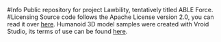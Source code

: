 #Info
Public repository for project Lawbility, tentatively titled ABLE Force.
#Licensing
Source code follows the Apache License version 2.0, you can read it over [here](https://opensource.org/license/apache-2-0/).
Humanoid 3D model samples were created with Vroid Studio, its terms of use can be found [here](https://policies.pixiv.net/en.html#vroidstudio).
